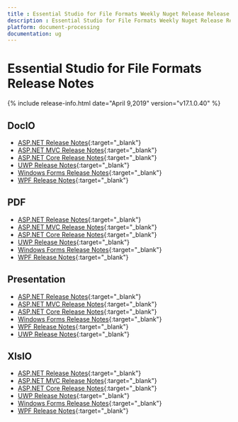 ```yaml
---
title : Essential Studio for File Formats Weekly Nuget Release Release Notes  
description : Essential Studio for File Formats Weekly Nuget Release Release Notes  
platform: document-processing
documentation: ug
---
```


# Essential Studio for File Formats  Release Notes  

{% include release-info.html date="April 9,2019" version="v17.1.0.40" %} 

## DocIO

* [ASP.NET Release Notes](/aspnet/release-notes/v17.1.0.40#docio){:target="_blank"}
* [ASP.NET MVC Release Notes](/aspnetmvc/release-notes/v17.1.0.40#docio){:target="_blank"}
* [ASP.NET Core Release Notes](/aspnet-core/release-notes/v17.1.0.40#docio){:target="_blank"}
* [UWP Release Notes](/uwp/release-notes/v17.1.0.40#docio){:target="_blank"}
* [Windows Forms Release Notes](/windowsforms/release-notes/v17.1.0.40#docio){:target="_blank"}
* [WPF Release Notes](/wpf/release-notes/v17.1.0.40#docio){:target="_blank"}


## PDF

* [ASP.NET Release Notes](/aspnet/release-notes/v17.1.0.40#pdf){:target="_blank"}
* [ASP.NET MVC Release Notes](/aspnetmvc/release-notes/v17.1.0.40#pdf){:target="_blank"}
* [ASP.NET Core Release Notes](/aspnet-core/release-notes/v17.1.0.40#pdf){:target="_blank"}
* [UWP Release Notes](/uwp/release-notes/v17.1.0.40#pdf){:target="_blank"}
* [Windows Forms Release Notes](/windowsforms/release-notes/v17.1.0.40#pdf){:target="_blank"}
* [WPF Release Notes](/wpf/release-notes/v17.1.0.40#pdf){:target="_blank"}


## Presentation

* [ASP.NET Release Notes](/aspnet/release-notes/v17.1.0.40#presentation){:target="_blank"}
* [ASP.NET MVC Release Notes](/aspnetmvc/release-notes/v17.1.0.40#presentation){:target="_blank"}
* [ASP.NET Core Release Notes](/aspnet-core/release-notes/v17.1.0.40#presentation){:target="_blank"}
* [Windows Forms Release Notes](/windowsforms/release-notes/v17.1.0.40#presentation){:target="_blank"}
* [WPF Release Notes](/wpf/release-notes/v17.1.0.40#presentation){:target="_blank"}
* [UWP Release Notes](/uwp/release-notes/v17.1.0.40#presentation){:target="_blank"}


## XlsIO

* [ASP.NET Release Notes](/aspnet/release-notes/v17.1.0.40#xlsio){:target="_blank"}
* [ASP.NET MVC Release Notes](/aspnetmvc/release-notes/v17.1.0.40#xlsio){:target="_blank"}
* [ASP.NET Core Release Notes](/aspnet-core/release-notes/v17.1.0.40#xlsio){:target="_blank"}
* [UWP Release Notes](/uwp/release-notes/v17.1.0.40#xlsio){:target="_blank"}
* [Windows Forms Release Notes](/windowsforms/release-notes/v17.1.0.40#xlsio){:target="_blank"}
* [WPF Release Notes](/wpf/release-notes/v17.1.0.40#xlsio){:target="_blank"}